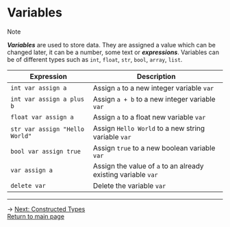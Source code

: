 # Variables
> [!NOTE]
> ***Variables*** are used to store data. They are assigned a value which can be changed later, it can be a number, some text or ***expressions***. Variables can be of different types such as `int`, `float`, `str`, `bool`, `array`, `list`.

| Expression | Description |
|---|---|
| `int var assign a` | Assign `a` to a new integer variable `var` |
| `int var assign a plus b` | Assign `a + b` to a new integer variable `var` |
| `float var assign a` | Assign `a` to a float new variable `var` |
| `str var assign "Hello World"` | Assign `Hello World` to a new string variable `var` |
| `bool var assign true` | Assign `true` to a new boolean variable `var` |
| `var assign a` | Assign the value of `a` to an already existing variable `var` |
| `delete var` | Delete the variable `var` |

---

-> [Next: Constructed Types](constructed_types.md)\
[Return to main page](README.md)